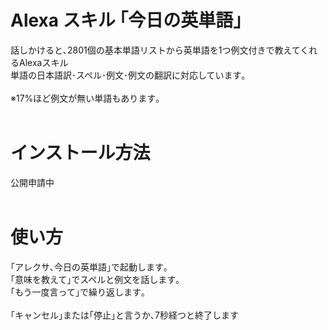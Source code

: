 # Alexa スキル ｢今日の英単語｣
話しかけると､2801個の基本単語リストから英単語を1つ例文付きで教えてくれるAlexaスキル<br>
単語の日本語訳･スペル･例文･例文の翻訳に対応しています｡<br>
<br>
※17%ほど例文が無い単語もあります｡<br>
<br>
# インストール方法
公開申請中<br>
<br>
# 使い方
｢アレクサ､今日の英単語｣で起動します｡<br>
｢意味を教えて｣でスペルと例文を話します｡<br>
｢もう一度言って｣で繰り返します｡<br>
<br>
｢キャンセル｣または｢停止｣と言うか､7秒経つと終了します<br>
